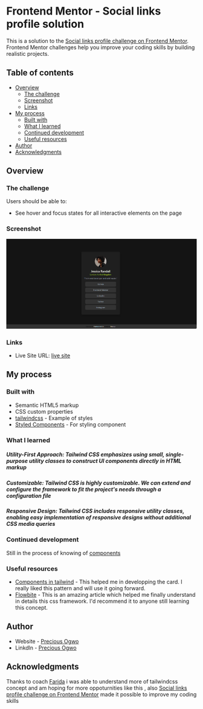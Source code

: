 # Frontend Mentor - Social links profile solution

This is a solution to the [Social links profile challenge on Frontend Mentor](https://www.frontendmentor.io/challenges/social-links-profile-UG32l9m6dQ). Frontend Mentor challenges help you improve your coding skills by building realistic projects. 

## Table of contents

- [Overview](#overview)
  - [The challenge](#the-challenge)
  - [Screenshot](#screenshot)
  - [Links](#links)
- [My process](#my-process)
  - [Built with](#built-with)
  - [What I learned](#what-i-learned)
  - [Continued development](#continued-development)
  - [Useful resources](#useful-resources)
- [Author](#author)
- [Acknowledgments](#acknowledgments)



## Overview

### The challenge

Users should be able to:

- See hover and focus states for all interactive elements on the page

### Screenshot

![](/design/screenshot.png)



### Links

- Live Site URL: [live site  ](https://ijechidi.github.io/social-links-profile-main/)

## My process

### Built with

- Semantic HTML5 markup
- CSS custom properties
- [tailwindcss](https://tailwindcss.com/docs/utility-first) - Example of styles
- [Styled Components](https://tailwindcss.com/docs/adding-custom-styles#adding-component-classes) - For styling component


### What I learned

##### Utility-First Approach: Tailwind CSS emphasizes using small, single-purpose utility classes to construct UI components directly in  HTML markup
##### Customizable: Tailwind CSS is highly customizable. We can extend and configure the framework to fit the project's needs through a configuration file
##### Responsive Design: Tailwind CSS includes responsive utility classes, enabling easy implementation of responsive designs without additional CSS media queries


### Continued development

Still in the process of knowing of [components](https://tailwindcss.com/docs/adding-custom-styles#adding-component-classes)


### Useful resources

- [Components in tailwind](https://tailwindcss.com/docs/adding-custom-styles#adding-component-classes) - This helped me in developping the card. I really liked this pattern and will use it going forward.
- [Flowbite](https://flowbite.com/) - This is an amazing article which helped me finally understand in details this css framework. I'd recommend it to anyone still learning this concept.



## Author

- Website - [Precious Ogwo](https://www.your-site.com)
- Linkdln - [Precious Ogwo](https://www.linkedin.com/in/precious-ogwo-971118255?utm_source=share&utm_campaign=share_via&utm_content=profile&utm_medium=android_app)


## Acknowledgments

Thanks to coach [Farida](https://github.com/faridah202) i was able to understand more of tailwindcss concept and am hoping for more oppoturnities like this ,
also  [Social links profile challenge on Frontend Mentor](https://www.frontendmentor.io/challenges/social-links-profile-UG32l9m6dQ) made it possible to improve my coding skills


